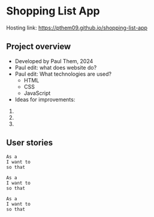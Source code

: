 # Shopping List App

Hosting link: https://pthem09.github.io/shopping-list-app

## Project overview

- Developed by Paul Them, 2024
- Paul edit: what does website do?
- Paul edit: What technologies are used?
    - HTML
    - CSS
    - JavaScript
- Ideas for improvements:
1. 
2. 
3. 

## User stories

```
As a 
I want to
so that

As a 
I want to
so that

As a 
I want to
so that
```